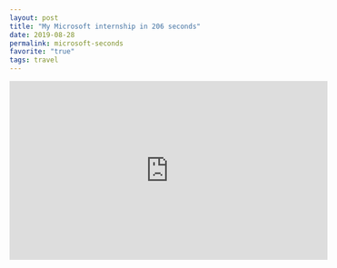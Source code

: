```yaml
---
layout: post
title: "My Microsoft internship in 206 seconds"
date: 2019-08-28
permalink: microsoft-seconds
favorite: "true"
tags: travel
---
```


<iframe width="560" height="315" src="https://www.youtube.com/embed/BFt8nJbtKYg" frameborder="0" allow="accelerometer; autoplay; encrypted-media; gyroscope; picture-in-picture" allowfullscreen></iframe>
